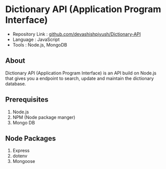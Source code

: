 # Dictionary API (Application Program Interface)

- Repository Link : [github.com/devashishpiyush/Dictionary-API](https://github.com/devashishpiyush/Dictionary-API)
- Language : JavaScript
- Tools : Node.js, MongoDB

## About

Dictionary API (Application Program Interface) is an API build on Node.js that gives you a endpoint to search, update and maintain the dictionary database.

## Prerequisites

1. Node.js
2. NPM (Node package manger)
3. Mongo DB

## Node Packages
1. Express
2. dotenv
3. Mongoose